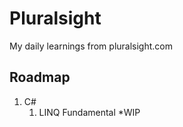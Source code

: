 # Pluralsight

My daily learnings from pluralsight.com

## Roadmap

1. C#
    1. LINQ Fundamental *WIP
